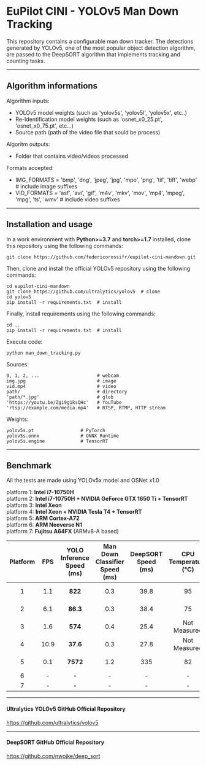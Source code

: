 # EuPilot CINI - YOLOv5 Man Down Tracking

This repository contains a configurable man down tracker. The detections generated by YOLOv5, one of the most popular object detection algorithm, are passed to the DeepSORT algorithm that implements tracking and counting tasks.

***

## Algorithm informations

Algorithm inputs:
- YOLOv5 model weights (such as 'yolov5s', 'yolov5l', 'yolov5x', etc..) 
- Re-Identification model weights (such as 'osnet_x0_25.pt', 'osnet_x0_75.pt', etc...)
- Source path (path of the video file that sould be process)

Algoritm outputs:
- Folder that contains video/videos processed

Formats accepted:
- IMG_FORMATS = 'bmp', 'dng', 'jpeg', 'jpg', 'mpo', 'png', 'tif', 'tiff', 'webp'  # include image suffixes
- VID_FORMATS = 'asf', 'avi', 'gif', 'm4v', 'mkv', 'mov', 'mp4', 'mpeg', 'mpg', 'ts', 'wmv'  # include video suffixes

***

## Installation and usage

In a work environment with **Python>=3.7** and **torch>=1.7** installed, clone this repository using the following commands:
```
git clone https://github.com/federicorossifr/eupilot-cini-mandown.git
```
Then, clone and install the official YOLOv5 repository using the following commands:
```
cd eupilot-cini-mandown
git clone https://github.com/ultralytics/yolov5  # clone
cd yolov5
pip install -r requirements.txt  # install
```
Finally, install requirements using the following commands:
```
cd ..
pip install -r requirements.txt  # install
```
Execute code:
```
python man_down_tracking.py
```

Sources:

    0, 1, 2, ...                     # webcam
    img.jpg                          # image
    vid.mp4                          # video
    path/                            # directory
    'path/*.jpg'                     # glob
    'https://youtu.be/Zgi9g1ksQHc'   # YouTube
    'rtsp://example.com/media.mp4'   # RTSP, RTMP, HTTP stream

Weights:

    yolov5s.pt                 # PyTorch
    yolov5s.onnx               # ONNX Runtime
    yolov5s.engine             # TensorRT

***
## Benchmark

All the tests are made using YOLOv5x model and OSNet x1.0
   
platform 1: **Intel i7-10750H**     
platform 2: **Intel i7-10750H + NVIDIA GeForce GTX 1650 Ti + TensorRT**    
platform 3: **Intel Xeon**     
platform 4: **Intel Xeon + NVIDIA Tesla T4 + TensorRT**  
platform 5: **ARM Cortex-A72**  
platform 6: **ARM Neoverse N1**  
platform 7: **Fujitsu A64FX** (ARMv8-A based)

| Platform | FPS | YOLO Inference Speed<br>(ms) | Man Down Classifier Speed<br>(ms) | DeepSORT Speed<br>(ms) | CPU Temperature<br>(°C) | CPU Power Consumption<br>(W) | GPU Temperature<br>(°C) | GPU Power Consumption<br>(W) |
|:-:|:-:|:-:|:-:|:-:|:-:|:-:|:-:|:-:|
| 1 | 1.1 | **822** | 0.3 | 39.8 | 95 | Not Measured | - | - |
| 2 | 6.1 | **86.3** | 0.3 | 38.4 | 75 | Not Measured | 76.4 | 40.8 |
| 3 | 1.6 | **574** | 0.4 | 25.4 | Not Measured | Not Measured | - | - |
| 4 | 10.9 | **37.6** | 0.3 | 27.8 | Not Measured | Not Measured | 49.1 | 55.8 |
| 5 | 0.1 | **7572** | 1.2 | 335 | 82 | Not Measured | - | - |
| 6 | - | **-** | - | - | - | - | - | - |
| 7 | - | **-** | - | - | - | - | - | - |

<!-- <p align = "center"><img width="600" src="benchmark.png"></p> -->

***

#### Ultralytics YOLOv5 GitHub Official Repository
https://github.com/ultralytics/yolov5

***

#### DeepSORT GitHub Official Repository
https://github.com/nwojke/deep_sort